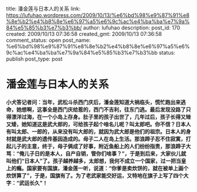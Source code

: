 title: 潘金莲与日本人的关系
link: https://lufuhao.wordpress.com/2009/10/13/%e6%bd%98%e9%87%91%e8%8e%b2%e4%b8%8e%e6%97%a5%e6%9c%ac%e4%ba%ba%e7%9a%84%e5%85%b3%e7%b3%bb/
author: lufuhao
description: 
post_id: 170
created: 2009/10/13 07:36:58
created_gmt: 2009/10/13 07:36:58
comment_status: open
post_name: %e6%bd%98%e9%87%91%e8%8e%b2%e4%b8%8e%e6%97%a5%e6%9c%ac%e4%ba%ba%e7%9a%84%e5%85%b3%e7%b3%bb
status: publish
post_type: post

# 潘金莲与日本人的关系

#### 小犬答记者问：当年，武松斗杀西门庆后，潘金莲知道大祸临头，慌忙跑出来逃命，她想啊，这事全是西门庆给惹的，西门不吉利，往东门逃。最后发现没路了只得漂洋过海，在一个小岛上存身。肚子里的孩子出世了，几年过后，孩子长得又矬又矮，她知道这是武大郎的，可给孩子起个啥名儿呢？叫太郎吧。你不信？日本人有叫太郎、一郎的，从来没有叫大郎的，就因为武大郎是他们的祖宗。日本人的身材就是武大郎的遗传基因造成的。母子二人在岛上生活。那浪蹄子忍不住寂寞，打起儿子的主意，终于，母子俩成了好事，附近鱼船上的人们纷纷指责，那浪蹄子大骂：“俺儿子日的是本人，自产自销，管你们啥事？”，于是到后来，大家伙儿就叫他们“日本人”了。孩子越养越多，太郎想，我何不成立一个国家，过一把当皇上的瘾。国家要有国旗，潘金莲一听，说道：“你爹是卖炊饼的，就在被单上画个炊饼算了”，于是，国旗有了。为了老武家能交好运，又特地在旗子上写了四个大字：“武运长久”！